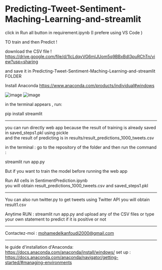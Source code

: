 # Predicting-Tweet-Sentiment-Maching-Learning-and-streamlit
click in Run all button  in  requirement.ipynb  (I prefere using VS Code  )

TO train and then Predict !


download
the CSV file  !
https://drive.google.com/file/d/1lcLdqyVG6mlJUom5q9BBxBdI3puRChTn/view?usp=sharing 

and save it in  Predicting-Tweet-Sentiment-Maching-Learning-and-streamlit FOLDER


Install Anaconda 
https://www.anaconda.com/products/individual#windows



![image](https://user-images.githubusercontent.com/76444482/142013402-a446b389-71e6-40a6-83cf-af6c6c448f85.png)
![image](https://user-images.githubusercontent.com/76444482/142013451-b4286abf-05f3-4fe8-9482-707d00190fed.png)

in the terminal appears , run:

pip install streamlit

______________________________________________________________
you can run directly web app  because the result of training is already saved in saved_steps1.pkl   using pickle  
and the result of predicting is in results/result_predictions_1000_tweets.csv

in the terminal : 
go to the repository of the folder
and then run the command :

streamlit run app.py

But if you want to train the model before running the web app

Run All cells  in SentimentPrediction.ipynb   
you will obtain result_predictions_1000_tweets.csv and  saved_steps1.pkl
_________________________________________________________________________________

You can also run twitter.py to get tweets  using Twitter API 
you will obtain result1.csv 

Anytime RUN :
streamlit run app.py
and upload any of the CSV files
or type your own statement to predict if it is positive or not
_________________________________________________________________________________

Contactez-moi : mohamedelkanfoudi2000@gmail.com

_________________________________________________________________________________________________
le guide d'installation  d'Anaconda: https://docs.anaconda.com/anaconda/install/windows/
set up : https://docs.anaconda.com/anaconda/navigator/getting-started/#managing-environments


